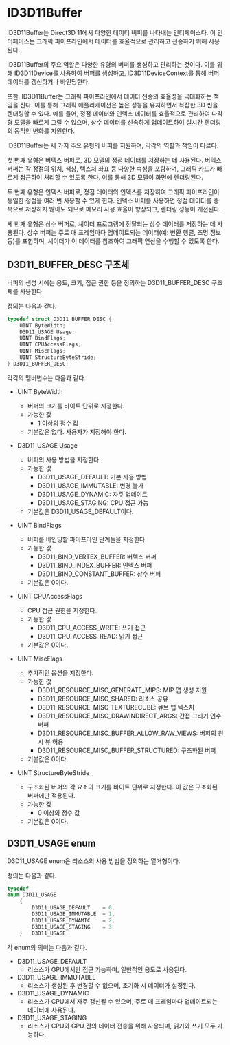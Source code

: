 # ID3D11Buffer

ID3D11Buffer는 Direct3D 11에서 다양한 데이터 버퍼를 나타내는 인터페이스다. 이 인터페이스는 그래픽 파이프라인에서 데이터를 효율적으로 관리하고 전송하기 위해 사용된다.

ID3D11Buffer의 주요 역할은 다양한 유형의 버퍼를 생성하고 관리하는 것이다. 이를 위해 ID3D11Device를 사용하여 버퍼를 생성하고, ID3D11DeviceContext를 통해 버퍼 데이터를 갱신하거나 바인딩한다.

또한, ID3D11Buffer는 그래픽 파이프라인에서 데이터 전송의 효율성을 극대화하는 책임을 진다. 이를 통해 그래픽 애플리케이션은 높은 성능을 유지하면서 복잡한 3D 씬을 렌더링할 수 있다. 예를 들어, 정점 데이터와 인덱스 데이터를 효율적으로 관리하여 다각형 모델을 빠르게 그릴 수 있으며, 상수 데이터를 신속하게 업데이트하여 실시간 렌더링의 동적인 변화를 지원한다.

ID3D11Buffer는 세 가지 주요 유형의 버퍼를 지원하며, 각각의 역할과 책임이 다르다.

첫 번째 유형은 버텍스 버퍼로, 3D 모델의 정점 데이터를 저장하는 데 사용된다. 버텍스 버퍼는 각 정점의 위치, 색상, 텍스처 좌표 등 다양한 속성을 포함하며, 그래픽 카드가 빠르게 접근하여 처리할 수 있도록 한다. 이를 통해 3D 모델이 화면에 렌더링된다.

두 번째 유형은 인덱스 버퍼로, 정점 데이터의 인덱스를 저장하여 그래픽 파이프라인이 동일한 정점을 여러 번 사용할 수 있게 한다. 인덱스 버퍼를 사용하면 정점 데이터를 중복으로 저장하지 않아도 되므로 메모리 사용 효율이 향상되고, 렌더링 성능이 개선된다.

세 번째 유형은 상수 버퍼로, 셰이더 프로그램에 전달되는 상수 데이터를 저장하는 데 사용된다. 상수 버퍼는 주로 매 프레임마다 업데이트되는 데이터(예: 변환 행렬, 조명 정보 등)를 포함하며, 셰이더가 이 데이터를 참조하여 그래픽 연산을 수행할 수 있도록 한다.

## D3D11_BUFFER_DESC 구조체
버퍼의 생성 시에는 용도, 크기, 접근 권한 등을 정의하는 D3D11_BUFFER_DESC 구조체를 사용한다.

정의는 다음과 같다.
```cpp
typedef struct D3D11_BUFFER_DESC {
    UINT ByteWidth;
    D3D11_USAGE Usage;
    UINT BindFlags;
    UINT CPUAccessFlags;
    UINT MiscFlags;
    UINT StructureByteStride;
} D3D11_BUFFER_DESC;
```
각각의 멤버변수는 다음과 같다.

* UINT ByteWidth
  * 버퍼의 크기를 바이트 단위로 지정한다.
  * 가능한 값
    * 1 이상의 정수 값
  * 기본값은 없다. 사용자가 지정해야 한다.

* D3D11_USAGE Usage
  * 버퍼의 사용 방법을 지정한다.
  * 가능한 값
    * D3D11_USAGE_DEFAULT: 기본 사용 방법
    * D3D11_USAGE_IMMUTABLE: 변경 불가
    * D3D11_USAGE_DYNAMIC: 자주 업데이트
    * D3D11_USAGE_STAGING: CPU 접근 가능
  * 기본값은 D3D11_USAGE_DEFAULT이다.

* UINT BindFlags
  * 버퍼를 바인딩할 파이프라인 단계들을 지정한다.
  * 가능한 값
    * D3D11_BIND_VERTEX_BUFFER: 버텍스 버퍼
    * D3D11_BIND_INDEX_BUFFER: 인덱스 버퍼
    * D3D11_BIND_CONSTANT_BUFFER: 상수 버퍼
  * 기본값은 0이다.

* UINT CPUAccessFlags
  * CPU 접근 권한을 지정한다.
  * 가능한 값
    * D3D11_CPU_ACCESS_WRITE: 쓰기 접근
    * D3D11_CPU_ACCESS_READ: 읽기 접근
  * 기본값은 0이다.

* UINT MiscFlags
  * 추가적인 옵션을 지정한다.
  * 가능한 값
    * D3D11_RESOURCE_MISC_GENERATE_MIPS: MIP 맵 생성 지원
    * D3D11_RESOURCE_MISC_SHARED: 리소스 공유
    * D3D11_RESOURCE_MISC_TEXTURECUBE: 큐브 맵 텍스처
    * D3D11_RESOURCE_MISC_DRAWINDIRECT_ARGS: 간접 그리기 인수 버퍼
    * D3D11_RESOURCE_MISC_BUFFER_ALLOW_RAW_VIEWS: 버퍼의 원시 뷰 허용
    * D3D11_RESOURCE_MISC_BUFFER_STRUCTURED: 구조화된 버퍼
  * 기본값은 0이다.

* UINT StructureByteStride
  * 구조화된 버퍼의 각 요소의 크기를 바이트 단위로 지정한다. 이 값은 구조화된 버퍼에만 적용된다.
  * 가능한 값
    * 0 이상의 정수 값
  * 기본값은 0이다.

## D3D11_USAGE enum
D3D11_USAGE enum은 리소스의 사용 방법을 정의하는 열거형이다.

정의는 다음과 같다.
```cpp
typedef 
enum D3D11_USAGE
    {
        D3D11_USAGE_DEFAULT    = 0,
        D3D11_USAGE_IMMUTABLE  = 1,
        D3D11_USAGE_DYNAMIC    = 2,
        D3D11_USAGE_STAGING    = 3
    } 	D3D11_USAGE;
```
각 enum의 의미는 다음과 같다.

* D3D11_USAGE_DEFAULT
  * 리소스가 GPU에서만 접근 가능하며, 일반적인 용도로 사용된다.
* D3D11_USAGE_IMMUTABLE
  * 리소스가 생성된 후 변경할 수 없으며, 초기화 시 데이터가 설정된다.
* D3D11_USAGE_DYNAMIC
  * 리소스가 CPU에서 자주 갱신될 수 있으며, 주로 매 프레임마다 업데이트되는 데이터에 사용된다.
* D3D11_USAGE_STAGING
  * 리소스가 CPU와 GPU 간의 데이터 전송을 위해 사용되며, 읽기와 쓰기 모두 가능하다.
